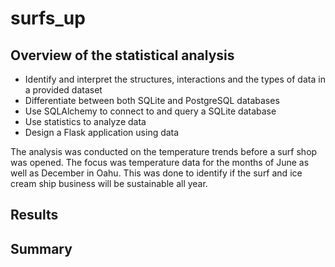 # surfs_up

## Overview of the statistical analysis

- Identify and interpret the structures, interactions and the types of data in a provided dataset
- Differentiate between both SQLite and PostgreSQL databases
- Use SQLAlchemy to connect to and query a SQLite database
- Use statistics to analyze data
- Design a Flask application using data

The analysis was conducted on the temperature trends before a surf shop was opened. The focus was temperature data for the months of June as well as December in Oahu. This was done to identify if the surf and ice cream ship business will be sustainable all year. 

## Results

## Summary
